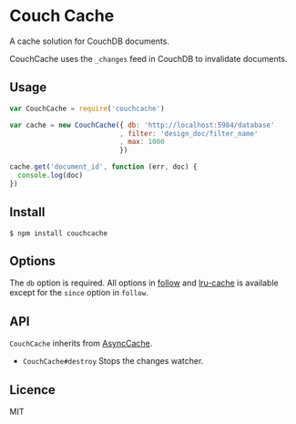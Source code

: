 # Couch Cache

A cache solution for CouchDB documents.

CouchCache uses the `_changes` feed in CouchDB to invalidate documents.

## Usage

```js
var CouchCache = require('couchcache')

var cache = new CouchCache({ db: 'http://localhost:5984/database'
                           , filter: 'design_doc/filter_name'
                           , max: 1000
                           })

cache.get('document_id', function (err, doc) {
  console.log(doc)
})
```

## Install

    $ npm install couchcache

## Options

The `db` option is required.
All options in [follow](https://npmjs.org/package/follow) and [lru-cache](https://npmjs.org/package/lru-cache) is available except for the `since` option in `follow`.

## API

`CouchCache` inherits from [AsyncCache](https://npmjs.org/package/async-cache).

- `CouchCache#destroy`
   Stops the changes watcher.

## Licence

MIT
